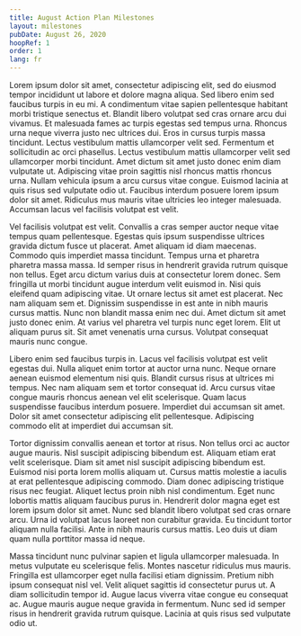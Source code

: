 ```yaml
---
title: August Action Plan Milestones
layout: milestones
pubDate: August 26, 2020
hoopRef: 1
order: 1
lang: fr
---
```

Lorem ipsum dolor sit amet, consectetur adipiscing elit, sed do eiusmod tempor incididunt ut labore et dolore magna aliqua. Sed libero enim sed faucibus turpis in eu mi. A condimentum vitae sapien pellentesque habitant morbi tristique senectus et. Blandit libero volutpat sed cras ornare arcu dui vivamus. Et malesuada fames ac turpis egestas sed tempus urna. Rhoncus urna neque viverra justo nec ultrices dui. Eros in cursus turpis massa tincidunt. Lectus vestibulum mattis ullamcorper velit sed. Fermentum et sollicitudin ac orci phasellus. Lectus vestibulum mattis ullamcorper velit sed ullamcorper morbi tincidunt. Amet dictum sit amet justo donec enim diam vulputate ut. Adipiscing vitae proin sagittis nisl rhoncus mattis rhoncus urna. Nullam vehicula ipsum a arcu cursus vitae congue. Euismod lacinia at quis risus sed vulputate odio ut. Faucibus interdum posuere lorem ipsum dolor sit amet. Ridiculus mus mauris vitae ultricies leo integer malesuada. Accumsan lacus vel facilisis volutpat est velit.

Vel facilisis volutpat est velit. Convallis a cras semper auctor neque vitae tempus quam pellentesque. Egestas quis ipsum suspendisse ultrices gravida dictum fusce ut placerat. Amet aliquam id diam maecenas. Commodo quis imperdiet massa tincidunt. Tempus urna et pharetra pharetra massa massa. Id semper risus in hendrerit gravida rutrum quisque non tellus. Eget arcu dictum varius duis at consectetur lorem donec. Sem fringilla ut morbi tincidunt augue interdum velit euismod in. Nisi quis eleifend quam adipiscing vitae. Ut ornare lectus sit amet est placerat. Nec nam aliquam sem et. Dignissim suspendisse in est ante in nibh mauris cursus mattis. Nunc non blandit massa enim nec dui. Amet dictum sit amet justo donec enim. At varius vel pharetra vel turpis nunc eget lorem. Elit ut aliquam purus sit. Sit amet venenatis urna cursus. Volutpat consequat mauris nunc congue.

Libero enim sed faucibus turpis in. Lacus vel facilisis volutpat est velit egestas dui. Nulla aliquet enim tortor at auctor urna nunc. Neque ornare aenean euismod elementum nisi quis. Blandit cursus risus at ultrices mi tempus. Nec nam aliquam sem et tortor consequat id. Arcu cursus vitae congue mauris rhoncus aenean vel elit scelerisque. Quam lacus suspendisse faucibus interdum posuere. Imperdiet dui accumsan sit amet. Dolor sit amet consectetur adipiscing elit pellentesque. Adipiscing commodo elit at imperdiet dui accumsan sit.

Tortor dignissim convallis aenean et tortor at risus. Non tellus orci ac auctor augue mauris. Nisl suscipit adipiscing bibendum est. Aliquam etiam erat velit scelerisque. Diam sit amet nisl suscipit adipiscing bibendum est. Euismod nisi porta lorem mollis aliquam ut. Cursus mattis molestie a iaculis at erat pellentesque adipiscing commodo. Diam donec adipiscing tristique risus nec feugiat. Aliquet lectus proin nibh nisl condimentum. Eget nunc lobortis mattis aliquam faucibus purus in. Hendrerit dolor magna eget est lorem ipsum dolor sit amet. Nunc sed blandit libero volutpat sed cras ornare arcu. Urna id volutpat lacus laoreet non curabitur gravida. Eu tincidunt tortor aliquam nulla facilisi. Ante in nibh mauris cursus mattis. Leo duis ut diam quam nulla porttitor massa id neque.

Massa tincidunt nunc pulvinar sapien et ligula ullamcorper malesuada. In metus vulputate eu scelerisque felis. Montes nascetur ridiculus mus mauris. Fringilla est ullamcorper eget nulla facilisi etiam dignissim. Pretium nibh ipsum consequat nisl vel. Velit aliquet sagittis id consectetur purus ut. A diam sollicitudin tempor id. Augue lacus viverra vitae congue eu consequat ac. Augue mauris augue neque gravida in fermentum. Nunc sed id semper risus in hendrerit gravida rutrum quisque. Lacinia at quis risus sed vulputate odio ut.
